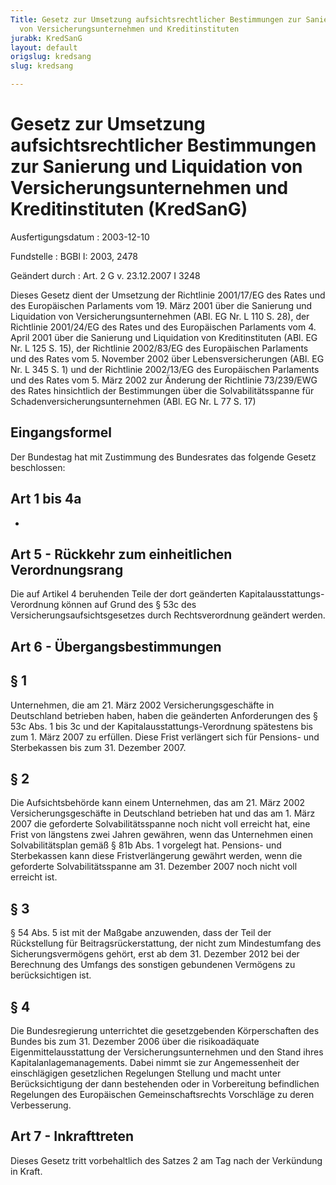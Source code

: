 ```yaml
---
Title: Gesetz zur Umsetzung aufsichtsrechtlicher Bestimmungen zur Sanierung und Liquidation
  von Versicherungsunternehmen und Kreditinstituten
jurabk: KredSanG
layout: default
origslug: kredsang
slug: kredsang

---
```


# Gesetz zur Umsetzung aufsichtsrechtlicher Bestimmungen zur Sanierung und Liquidation von Versicherungsunternehmen und Kreditinstituten (KredSanG)

Ausfertigungsdatum
:   2003-12-10

Fundstelle
:   BGBl I: 2003, 2478

Geändert durch
:   Art. 2 G v. 23.12.2007 I 3248

Dieses Gesetz dient der Umsetzung der Richtlinie 2001/17/EG des Rates
und des Europäischen Parlaments vom 19. März 2001 über die Sanierung
und Liquidation von Versicherungsunternehmen (ABl. EG Nr. L 110 S.
28), der Richtlinie 2001/24/EG des Rates und des Europäischen
Parlaments vom 4. April 2001 über die Sanierung und Liquidation von
Kreditinstituten (ABl. EG Nr. L 125 S. 15), der Richtlinie 2002/83/EG
des Europäischen Parlaments und des Rates vom 5. November 2002 über
Lebensversicherungen (ABl. EG Nr. L 345 S. 1) und der Richtlinie
2002/13/EG des Europäischen Parlaments und des Rates vom 5. März 2002
zur Änderung der Richtlinie 73/239/EWG des Rates hinsichtlich der
Bestimmungen über die Solvabilitätsspanne für
Schadenversicherungsunternehmen (ABl. EG Nr. L 77 S. 17)


## Eingangsformel

Der Bundestag hat mit Zustimmung des Bundesrates das folgende Gesetz
beschlossen:


## Art 1 bis 4a

-


## Art 5 - Rückkehr zum einheitlichen Verordnungsrang

Die auf Artikel 4 beruhenden Teile der dort geänderten
Kapitalausstattungs-Verordnung können auf Grund des § 53c des
Versicherungsaufsichtsgesetzes durch Rechtsverordnung geändert werden.


## Art 6 - Übergangsbestimmungen



## § 1

Unternehmen, die am 21. März 2002 Versicherungsgeschäfte in
Deutschland betrieben haben, haben die geänderten Anforderungen des §
53c Abs. 1 bis 3c und der Kapitalausstattungs-Verordnung spätestens
bis zum 1. März 2007 zu erfüllen. Diese Frist verlängert sich für
Pensions- und Sterbekassen bis zum 31. Dezember 2007.


## § 2

Die Aufsichtsbehörde kann einem Unternehmen, das am 21. März 2002
Versicherungsgeschäfte in Deutschland betrieben hat und das am 1. März
2007 die geforderte Solvabilitätsspanne noch nicht voll erreicht hat,
eine Frist von längstens zwei Jahren gewähren, wenn das Unternehmen
einen Solvabilitätsplan gemäß § 81b Abs. 1 vorgelegt hat. Pensions-
und Sterbekassen kann diese Fristverlängerung gewährt werden, wenn die
geforderte Solvabilitätsspanne am 31. Dezember 2007 noch nicht voll
erreicht ist.


## § 3

§ 54 Abs. 5 ist mit der Maßgabe anzuwenden, dass der Teil der
Rückstellung für Beitragsrückerstattung, der nicht zum Mindestumfang
des Sicherungsvermögens gehört, erst ab dem 31. Dezember 2012 bei der
Berechnung des Umfangs des sonstigen gebundenen Vermögens zu
berücksichtigen ist.


## § 4

Die Bundesregierung unterrichtet die gesetzgebenden Körperschaften des
Bundes bis zum 31. Dezember 2006 über die risikoadäquate
Eigenmittelausstattung der Versicherungsunternehmen und den Stand
ihres Kapitalanlagemanagements. Dabei nimmt sie zur Angemessenheit der
einschlägigen gesetzlichen Regelungen Stellung und macht unter
Berücksichtigung der dann bestehenden oder in Vorbereitung
befindlichen Regelungen des Europäischen Gemeinschaftsrechts
Vorschläge zu deren Verbesserung.


## Art 7 - Inkrafttreten

Dieses Gesetz tritt vorbehaltlich des Satzes 2 am Tag nach der
Verkündung in Kraft.

